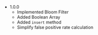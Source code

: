 - 1.0.0
    - Implemented Bloom Filter
    - Added Boolean Array
    - Added `insert` method
    - Simplify false positive rate calculation
